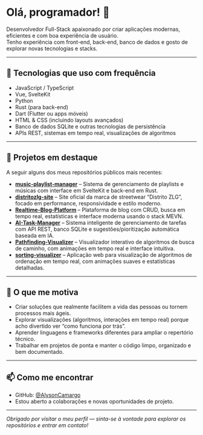 # Olá, programador! 👋

Desenvolvedor Full-Stack apaixonado por criar aplicações modernas, eficientes e com boa experiência de usuário.  
Tenho experiência com front-end, back-end, banco de dados e gosto de explorar novas tecnologias e stacks.

---

## 🚀 Tecnologias que uso com frequência  
- JavaScript / TypeScript  
- Vue, SvelteKit  
- Python  
- Rust (para back-end)  
- Dart (Flutter ou apps móveis)  
- HTML & CSS (incluindo layouts avançados)  
- Banco de dados SQLite e outras tecnologias de persistência  
- APIs REST, sistemas em tempo real, visualizações de algoritmos  

---

## 🧰 Projetos em destaque  
A seguir alguns dos meus repositórios públicos mais recentes:

- **[music-playlist-manager](https://github.com/AlysonCamargo/music-playlist-manager)** – Sistema de gerenciamento de playlists e músicas com interface em SvelteKit e back-end em Rust.  
- **[distritozlg-site](https://github.com/AlysonCamargo/distritozlg-site)** – Site oficial da marca de streetwear “Distrito ZLG”, focado em performance, responsividade e estilo moderno.  
- **[Realtime-Blog-Platform](https://github.com/AlysonCamargo/Realtime-Blog-Platform)** – Plataforma de blog com CRUD, busca em tempo real, estatísticas e interface moderna usando o stack MEVN.  
- **[AI-Task-Manager](https://github.com/AlysonCamargo/AI-Task-Manager)** – Sistema inteligente de gerenciamento de tarefas com API REST, banco SQLite e sugestões/pioritização automática baseada em IA.  
- **[Pathfinding-Visualizer](https://github.com/AlysonCamargo/Pathfinding-Visualizer)** – Visualizador interativo de algoritmos de busca de caminho, com animações em tempo real e interface intuitiva.  
- **[sorting-visualizer](https://github.com/AlysonCamargo/sorting-visualizer)** – Aplicação web para visualização de algoritmos de ordenação em tempo real, com animações suaves e estatísticas detalhadas.  

---

## 🎯 O que me motiva  
- Criar soluções que realmente facilitem a vida das pessoas ou tornem processos mais ágeis.  
- Explorar visualizações (algoritmos, interações em tempo real) porque acho divertido ver “como funciona por trás”.  
- Aprender linguagens e frameworks diferentes para ampliar o repertório técnico.  
- Trabalhar em projetos de ponta e manter o código limpo, organizado e bem documentado.

---

## 📫 Como me encontrar  
- GitHub: [@AlysonCamargo](https://github.com/AlysonCamargo)  
- Estou aberto a colaborações e novas oportunidades de projeto.

---

*Obrigado por visitar o meu perfil — sinta-se à vontade para explorar os repositórios e entrar em contato!*  
